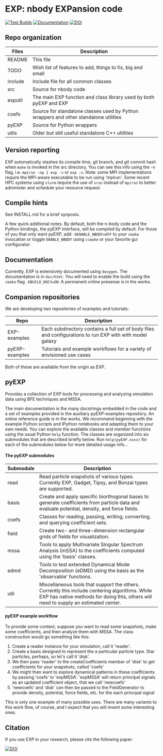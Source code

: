 # EXP: nbody EXPansion code

[![Test Builds](https://github.com/EXP-code/EXP/actions/workflows/build.yml/badge.svg)](https://github.com/EXP-code/EXP/actions/workflows/build.yml)
[![Documentation](https://readthedocs.org/projects/exp-docs/badge/?version=latest)](https://exp-docs.readthedocs.io/)
[![DOI](https://joss.theoj.org/papers/10.21105/joss.07302/status.svg)](https://doi.org/10.21105/joss.07302)


## Repo organization

| Files   | Description |
| ---     | ---         |
| README  | This file |
| TODO	  | Wish list of features to add, things to fix, big and small |
| include | Include file for all common classes |
| src	  | Source for nbody code |
| exputil | The main EXP function and class library used by both pyEXP and EXP |
| coefs   | Source for standalone classes used by Python wrappers and other standalone utilities |
| pyEXP   | Source for Python wrappers |
| utils   | Older but still useful standalone C++ utilities |

## Version reporting

EXP automatically stashes its compile time, git branch, and git commit
hash when `make` is invoked in the src directory.  You can see this
info using the -v flag, i.e. `mpirun -np 1 exp -v` or `exp -v`.  Note:
some MPI implementations require the MPI-aware executable to be run
using 'mpirun'.  Some recent HPC systems using `slurm` require the use
of `srun` instead of `mpirun` to better administer and schedule your
resource request.

## Compile hints

See INSTALL.md for a brief synposis.

A few quick additional notes. By default, both the n-body code and the
Python bindings, the pyEXP interface, will be compiled by default.
For those of you that only want pyEXP, add `-DENABLE_NBODY=OFF` to
your `cmake` invocation or toggle `ENABLE_NBODY` using `ccmake` or
your favorite gui configurator.

## Documentation

Currently, EXP is extensively documented using `doxygen`.  The
documentation is in `doc/html`.  You will need to enable the build
using the `cmake` flag `-DBUILD_DOCS=ON`.  A permanent online presense
is in the works.

## Companion repositories

We are developing two repositories of examples and tutorials:

| Repo   | Description |
| ---    | ---         |
| EXP-examples | Each subdirectory contains a full set of body files and configurations to run EXP with with model galaxy |
| pyEXP-examples | Tutorials and example workflows for a variety of envisioned use cases |

Both of these are available from the origin as EXP.

## pyEXP

Provides a collection of EXP tools for processing and analyzing
simulation data using BFE techniques and MSSA.

The main documentation is the many docstrings embedded in the code and
a set of examples provided in the auxiliary pyEXP-examples repository.
An online reference guide is in the works. We
recommend beginning with the example Python scripts and IPython
notebooks and adapting them to your own needs. You can explore
the available classes and member functions using the usual Python
`help` function.  The classes are organized into six submodules
that are described briefly below.  Run `help(pyEXP.xxxx)` for each
of the submodules below for more detailed usage info...

#### The pyEXP submodules

| Submodule | Description |
| ---       | ---         |
| read      | Read particle snapshots of various types.  Currently EXP, Gadget, Tipsy, and Bonzai types are supported. |
| basis     | Create and apply specific biorthogonal bases to generate coefficients from particle data and evaluate potential, density, and force fields. |
| coefs     | Classes for reading, passing, writing, converting, and querying coefficient sets. |
| field     | Create two- and three-dimension rectangular grids of fields for visualization. |
| mssa      | Tools to apply Multivariate Singular Spectrum Analysis (mSSA) to the coefficients computed using the 'basis' classes. |
| edmd      | Tools to test extended Dynamical Mode Decomposition (eDMD) using the basis as the 'observable' functions. |
| util      | Miscellaneous tools that support the others.  Currently this include centering algorithms.  While EXP has native methods for doing this, others will need to supply an estimated center. |

#### pyEXP example workflow

To provide some context, suppose you want to read some snapshots, make some coefficients, and then analyze them with MSSA. The class construction would go something like this:

1. Create a reader instance for your simulation, call it 'reader'.
2. Create a basis designed to represent the a particular particle type.  Star particles, perhaps, so let's call it 'disk'.
3. We then pass 'reader' to the createCoefficients member of 'disk' to get coefficients for your snapshots, called 'coefs'
4. We might then want to explore dynamical patterns in these coefficients by passing 'coefs' to 'expMSSA'.  'expMSSA' will return principal signals as an updated coefficient object, that we call 'newcoefs'
5. 'newcoefs' and 'disk' can then be passed to the FieldGenerator to provide density, potential, force fields, etc. for the each principal signal

This is only one example of many possible uses.  There are many
variants to this work flow, of course, and I expect that you will
invent some interesting ones.

## Citation

If you use EXP in your research, please cite the following paper:

[![DOI](https://joss.theoj.org/papers/10.21105/joss.07302/status.svg)](https://doi.org/10.21105/joss.07302)

